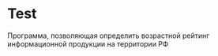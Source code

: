 # Test
Программа, позволяющая определить возрастной рейтинг информационной продукции на территории РФ
